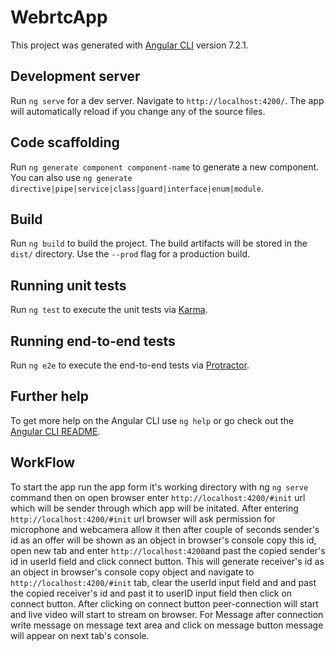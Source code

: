 # WebrtcApp

This project was generated with [Angular CLI](https://github.com/angular/angular-cli) version 7.2.1.

## Development server

Run `ng serve` for a dev server. Navigate to `http://localhost:4200/`. The app will automatically reload if you change any of the source files.

## Code scaffolding

Run `ng generate component component-name` to generate a new component. You can also use `ng generate directive|pipe|service|class|guard|interface|enum|module`.

## Build

Run `ng build` to build the project. The build artifacts will be stored in the `dist/` directory. Use the `--prod` flag for a production build.

## Running unit tests

Run `ng test` to execute the unit tests via [Karma](https://karma-runner.github.io).

## Running end-to-end tests

Run `ng e2e` to execute the end-to-end tests via [Protractor](http://www.protractortest.org/).

## Further help

To get more help on the Angular CLI use `ng help` or go check out the [Angular CLI README](https://github.com/angular/angular-cli/blob/master/README.md).


## WorkFlow 

To start the app run the app form it's working directory with ng `ng serve` command then on open browser enter 
 `http://localhost:4200/#init` url which will be sender through which app will be initated. 
 After entering `http://localhost:4200/#init` url browser will ask permission for microphone and webcamera allow it then after couple of seconds sender's id as an offer will be shown as an object in browser's console copy this id, open new tab and enter
 `http://localhost:4200`and past the copied sender's id in userId field and click connect button. This will generate receiver's id as an object in browser's console copy object and navigate to `http://localhost:4200/#init` tab, clear the userId input field and and past the copied receiver's id and past it to userID input field then click on connect button. After clicking on connect button peer-connection will start and live video will start to stream on browser.
 For Message after connection write message on message text area and click on message button message will  appear on next tab's console.